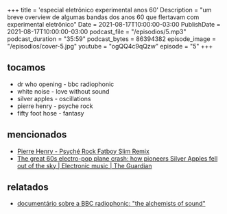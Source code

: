 
+++
title = 'especial eletrônico experimental anos 60'
Description = "um breve overview de algumas bandas dos anos 60 que flertavam com experimental eletrônico"
Date = 2021-08-17T10:00:00-03:00
PublishDate = 2021-08-17T10:00:00-03:00
podcast_file = "/episodios/5.mp3"
podcast_duration = "35:59"
podcast_bytes = 86394382
episode_image = "/episodios/cover-5.jpg"
youtube = "ogQQ4c9qQzw"
episode = "5"
+++

## tocamos
* dr who opening - bbc radiophonic
* white noise - love without sound
* silver apples - oscillations
* pierre henry - psyche rock
* fifty foot hose - fantasy


## mencionados

* [Pierre Henry - Psyché Rock Fatboy Slim Remix](https://www.youtube.com/watch?v=fsvMieabNtI)
* [The great 60s electro-pop plane crash: how pioneers Silver Apples fell out of the sky | Electronic music | The Guardian](https://www.theguardian.com/music/2019/apr/09/silver-apples-electro-stars-hendrix-stereolab-portishead-john-lennon)


## relatados
* [documentário sobre a BBC radiophonic: "the alchemists of sound"](https://www.dailymotion.com/video/x5579ti)


